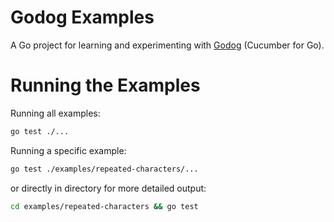 # Godog Examples

A Go project for learning and experimenting with [Godog](https://github.com/cucumber/godog) (Cucumber for Go).

# Running the Examples

Running all examples:
```bash
go test ./...
```

Running a specific example:
```bash
go test ./examples/repeated-characters/...
```

or directly in directory for more detailed output:

```bash
cd examples/repeated-characters && go test 
```
